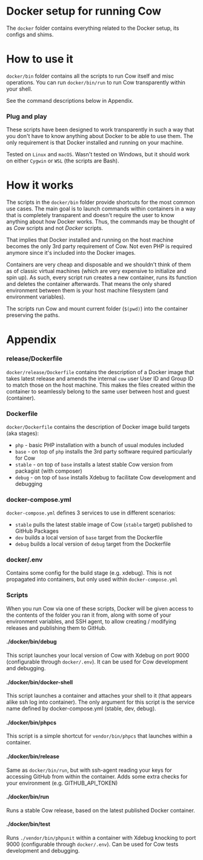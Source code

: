 # Docker setup for running Cow

The `docker` folder contains everything related to the Docker setup, its configs and shims.

# How to use it

`docker/bin` folder contains all the scripts to run Cow itself and misc operations.
You can run `docker/bin/run` to run Cow transparently within your shell.

See the command descriptions below in Appendix.


### Plug and play

These scripts have been designed to work transparently in such a way that
you don't have to know anything about Docker to be able to use them. The only requirement
is that Docker installed and running on your machine.

Tested on `Linux` and `macOS`.
Wasn't tested on Windows, but it should work on either `Cygwin` or `WSL` (the scripts are Bash).


# How it works

The scripts in the `docker/bin` folder provide shortcuts for the most common use cases.
The main goal is to launch commands within containers in a way that is completely transparent
and doesn't require the user to know anything about how Docker works. Thus, the commands may be
thought of as _Cow_ scripts and not _Docker_ scripts.

That implies that Docker installed and running on the host machine becomes the only 3rd party
requirement of Cow. Not even PHP is required anymore since it's included into the Docker images.

Containers are very cheap and disposable and we shouldn't think of them as of classic virtual machines (which
are very expensive to initialize and spin up). As such, every script run creates a new
container, runs its function and deletes the container afterwards. That means the only shared
environment between them is your host machine filesystem (and environment variables).

The scripts run Cow and mount current folder (`$(pwd)`) into the container preserving the paths.


# Appendix


### release/Dockerfile

`docker/release/Dockerfile` contains the description of a Docker image that takes latest release
and amends the internal `cow` user User ID and Group ID to match those on the host machine.
This makes the files created within the container to seamlessly belong to the same user between host and guest (container).

### Dockerfile

`docker/Dockerfile` contains the description of Docker image build targets (aka stages):
  - `php` - basic PHP installation with a bunch of usual modules included
  - `base` - on top of `php` installs the 3rd party software required particularly for Cow
  - `stable` - on top of `base` installs a latest stable Cow version from packagist (with composer)
  - `debug` - on top of `base` installs Xdebug to facilitate Cow development and debugging


### docker-compose.yml

`docker-compose.yml` defines 3 services to use in different scenarios:
  - `stable` pulls the latest stable image of Cow (`stable` target) published to GitHub Packages
  - `dev` builds a local version of `base` target from the Dockerfile
  - `debug` builds a local version of `debug` target from the Dockerfile

### docker/.env

Contains some config for the build stage (e.g. xdebug). This is not propagated into containers,
but only used within `docker-compose.yml`


### Scripts

When you run Cow via one of these scripts, Docker will be given access to the contents of the folder you ran it from, along with some of your environment variables, and SSH agent, to allow creating / modifying releases and publishing them to GitHub.

#### ./docker/bin/debug

This script launches your local version of Cow with Xdebug on port 9000 (configurable through `docker/.env`).
It can be used for Cow development and debugging.


#### ./docker/bin/docker-shell

This script launches a container and attaches your shell to it (that appears alike ssh log into container).
The only argument for this script is the service name defined by docker-compose.yml (stable, dev, debug).


#### ./docker/bin/phpcs

This script is a simple shortcut for `vendor/bin/phpcs` that launches within a container.


#### ./docker/bin/release

Same as `docker/bin/run`, but with ssh-agent reading your keys for accessing GitHub from within the container.
Adds some extra checks for your environment (e.g. GITHUB_API_TOKEN)


#### ./docker/bin/run

Runs a stable Cow release, based on the latest published Docker container.


#### ./docker/bin/test

Runs `./vendor/bin/phpunit` within a container with Xdebug knocking to port 9000 (configurable through `docker/.env`).
Can be used for Cow tests development and debugging.
